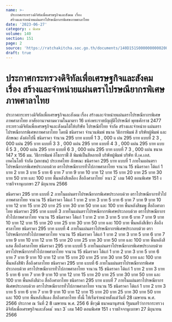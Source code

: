 ```yaml
---
name: >-
  ประกาศกระทรวงดิจิทัลเพื่อเศรษฐกิจและสังคม เรื่อง
  สร้างและจำหน่ายแผ่นตราไปรษณียากรพิเศษภาพศาลาไทย
date: '2023-06-27'
category: ง พิเศษ
volume: 140
section: 151
page: 2
source: 'https://ratchakitcha.soc.go.th/documents/140D151S0000000000200.pdf'
draft: true
---
```


# ประกาศกระทรวงดิจิทัลเพื่อเศรษฐกิจและสังคม เรื่อง สร้างและจำหน่ายแผ่นตราไปรษณียากรพิเศษภาพศาลาไทย

ประกาศกระทรวงดิจิทัลเพื่อเศรษฐกิจและสังคม เรื่อง สร้างและจำหน่ายแผ่นตราไปรษณียากรพิเศษภาพศาลาไทย อาศัยอานาจตามความในมาตรา 16 แห่งพระราชบัญญัติไปรษณีย์ พุทธศักราช 2477 กระทรวงดิจิทัลเพื่อเศรษฐกิจและสังคมได้ให้บริษัท ไปรษณีย์ไทย จำกัด สร้างและจำหน่าย แผ่นตราไปรษณียากรพิเศษภาพศาลาไทย โดยมี ชนิดราคา จำนวนพิมพ์ ขนาด วิธีการพิมพ์ สี บริษัทผู้พิมพ์ และลักษณะ ดังต่อไปนี้ ชนิดราคา จำนวน 295 บาท แบบที่ 1 3 , 000 แ ผ่น 295 บาท แบบที่ 2 3 , 000 แผ่น 295 บาท แบบที่ 3 3 , 000 แผ่น 295 บาท แบบที่ 4 3 , 000 แผ่น 295 บาท แบบที่ 5 3 , 000 แผ่น 295 บาท แบบที่ 6 3 , 000 แผ่น 295 บาท แบบที่ 7 3 , 000 แผ่น ขนาด 147 x 156 มม. วิธีการพิมพ์ ลิโธกราฟี่ สี พิมพ์เป็นสีหลายสี บริษัทผู้พิมพ์ บริษัท ที.เค.เอส. เทคโนโลยี จำกัด (มหาชน) ประเทศไทย ลักษณะ ชนิดราคา 295 บาท แบบที่ 1 ภายในแผ่นตราไปรษณียากรพิเศษประกอบด้วย ตราไปรษณียากรทั่วไปภาพศาลาไทย จานวน 15 ชนิดราคา ได้แก่ 1 บาท 2 บาท 3 บาท 5 บาท 6 บาท 7 บาท 9 บาท 10 บาท 12 บาท 15 บาท 20 บาท 25 บาท 30 บาท 50 บาท และ 100 บาท พื้นหลังสีเหลือง สื่อถึงศาลาไทย ้ หนา 2 ่ เลม 140 ตอนพิเศษ 151 ง ราชกิจจานุเบกษา 27 มิถุนายน 2566

ชนิดราคา 295 บาท แบบที่ 2 ภายในแผ่นตราไปรษณียากรพิเศษประกอบด้วย ตราไปรษณียากรทั่วไปภาพศาลาไทย จานวน 15 ชนิดราคา ได้แก่ 1 บาท 2 บาท 3 บาท 5 บาท 6 บาท 7 บาท 9 บาท 10 บาท 12 บาท 15 บาท 20 บาท 25 บาท 30 บาท 50 บาท และ 100 บาท พื้นหลังสีชมพู สื่อถึงศาลาไทย ชนิดราคา 295 บาท แบบที่ 3 ภายในแผ่นตราไปรษณียากรพิเศษประกอบด้วย ตราไปรษณียากรทั่วไปภาพศาลาไทย จานวน 15 ชนิดราคา ได้แก่ 1 บาท 2 บาท 3 บาท 5 บาท 6 บาท 7 บาท 9 บาท 10 บาท 12 บาท 15 บาท 20 บาท 25 บาท 30 บาท 50 บาท และ 100 บาท พื้นหลังสีเขียว สื่อถึงศาลาไทย ชนิดราคา 295 บาท แบบที่ 4 ภายในแผ่นตราไปรษณียากรพิเศษประกอบด้วย ตราไปรษณียากรทั่วไปภาพศาลาไทย จานวน 15 ชนิดราคา ได้แก่ 1 บาท 2 บาท 3 บาท 5 บาท 6 บาท 7 บาท 9 บาท 10 บาท 12 บาท 15 บาท 20 บาท 25 บาท 30 บาท 50 บาท และ 100 บาท พื้นหลังสีแสด สื่อถึงศาลาไทย ชนิดราคา 295 บาท แบบที่ 5 ภายในแผ่นตราไปรษณียากรพิเศษประกอบด้วย ตราไปรษณียากรทั่วไปภาพศาลาไทย จานวน 15 ชนิดราคา ได้แก่ 1 บาท 2 บาท 3 บาท 5 บาท 6 บาท 7 บาท 9 บาท 10 บาท 12 บาท 15 บาท 20 บาท 25 บาท 30 บาท 50 บาท และ 100 บาท พื้นหลังสีฟ้า สื่อถึงศาลาไทย ชนิดราคา 295 บาท แบบที่ 6 ภายในแผ่นตราไปรษณียากรพิเศษประกอบด้วย ตราไปรษณียากรทั่วไปภาพศาลาไทย จานวน 15 ชนิดราคา ได้แก่ 1 บาท 2 บาท 3 บาท 5 บาท 6 บาท 7 บาท 9 บาท 10 บาท 12 บาท 15 บาท 20 บาท 25 บาท 30 บาท 50 บาท และ 100 บาท พื้นหลังสีม่วง สื่อถึงศาลาไทย ชนิดราคา 295 บาท แบบที่ 7 ภายในแผ่นตราไปรษณียากรพิเศษประกอบด้วย ตราไปรษณียากรทั่วไปภาพศาลาไทย จานวน 15 ชนิดราคา ได้แก่ 1 บาท 2 บาท 3 บาท 5 บาท 6 บาท 7 บาท 9 บาท 10 บาท 12 บาท 15 บาท 20 บาท 25 บาท 30 บาท 50 บาท และ 100 บาท พื้นหลังสีแดง สื่อถึงศาลาไทย ทั้งนี้ ให้เริ่มจำหน่ายตั้งแต่วันที่ 28 เมษายน พ.ศ. 2566 ประกาศ ณ วันที่ 2 8 เมษายน พ.ศ. 256 6 ชัยวุฒิ ธนาคมานุสรณ์ รัฐมนตรีว่าการกระทรวงดิจิทัลเพื่อเศรษฐกิจและสังคม ้ หนา 3 ่ เลม 140 ตอนพิเศษ 151 ง ราชกิจจานุเบกษา 27 มิถุนายน 2566
